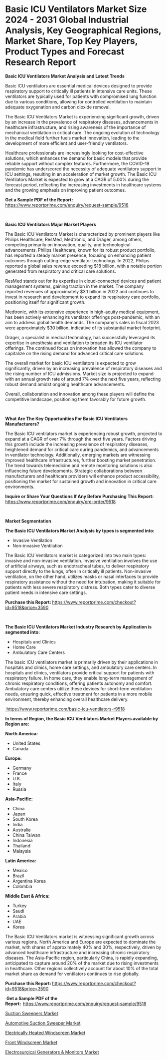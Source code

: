 <p><h1>Basic ICU Ventilators Market Size 2024 - 2031 Global Industrial Analysis, Key Geographical Regions, Market Share, Top Key Players, Product Types and Forecast Research Report</h1></p><p><strong>Basic ICU Ventilators Market Analysis and Latest Trends</strong></p>
<p><p>Basic ICU ventilators are essential medical devices designed to provide respiratory support to critically ill patients in intensive care units. These ventilators are typically used for patients with compromised lung function due to various conditions, allowing for controlled ventilation to maintain adequate oxygenation and carbon dioxide removal. </p><p>The Basic ICU Ventilators Market is experiencing significant growth, driven by an increase in the prevalence of respiratory diseases, advancements in healthcare infrastructure, and rising awareness of the importance of mechanical ventilation in critical care. The ongoing evolution of technology in the medical field further fuels market innovation, leading to the development of more efficient and user-friendly ventilators.</p><p>Healthcare professionals are increasingly looking for cost-effective solutions, which enhances the demand for basic models that provide reliable support without complex features. Furthermore, the COVID-19 pandemic has underscored the necessity of adequate ventilatory support in ICU settings, resulting in an acceleration of market growth. The Basic ICU Ventilators Market is expected to grow at a CAGR of 5.00% during the forecast period, reflecting the increasing investments in healthcare systems and the growing emphasis on improving patient outcomes.</p></p>
<p><strong>Get a Sample PDF of the Report:&nbsp;</strong> <a href="https://www.reportprime.com/enquiry/request-sample/9518">https://www.reportprime.com/enquiry/request-sample/9518</a></p>
<p>&nbsp;</p>
<p><strong>Basic ICU Ventilators Major Market Players</strong></p>
<p><p>The Basic ICU Ventilators Market is characterized by prominent players like Philips Healthcare, ResMed, Medtronic, and Dräger, among others, competing primarily on innovation, quality, and technological advancements. Philips Healthcare, known for its robust product portfolio, has reported a steady market presence, focusing on enhancing patient outcomes through cutting-edge ventilator technology. In 2022, Philips reported a global sales revenue exceeding $18 billion, with a notable portion generated from respiratory and critical care solutions.</p><p>ResMed stands out for its expertise in cloud-connected devices and patient management systems, gaining traction in the market. The company reported revenues of approximately $3.1 billion in 2022 and continues to invest in research and development to expand its respiratory care portfolio, positioning itself for significant growth.</p><p>Medtronic, with its extensive experience in high-acuity medical equipment, has been actively enhancing its ventilator offerings post-pandemic, with an aim to address global health demands. The company's sales in fiscal 2023 were approximately $30 billion, indicative of its substantial market footprint.</p><p>Dräger, a specialist in medical technology, has successfully leveraged its expertise in anesthesia and ventilation to broaden its ICU ventilator offerings. The continued focus on innovation has allowed the company to capitalize on the rising demand for advanced critical care solutions.</p><p>The overall market for basic ICU ventilators is expected to grow significantly, driven by an increasing prevalence of respiratory diseases and the rising number of ICU admissions. Market size is projected to expand with an annual growth rate of around 7% over the next five years, reflecting robust demand amidst ongoing healthcare advancements. </p><p>Overall, collaboration and innovation among these players will define the competitive landscape, positioning them favorably for future growth.</p></p>
<p>&nbsp;</p>
<p><strong>What Are The Key Opportunities For Basic ICU Ventilators Manufacturers?</strong></p>
<p><p>The Basic ICU ventilators market is experiencing robust growth, projected to expand at a CAGR of over 7% through the next five years. Factors driving this growth include the increasing prevalence of respiratory diseases, heightened demand for critical care during pandemics, and advancements in ventilator technology. Additionally, emerging markets are witnessing improved healthcare infrastructures, further boosting market penetration. The trend towards telemedicine and remote monitoring solutions is also influencing future developments. Strategic collaborations between manufacturers and healthcare providers will enhance product accessibility, positioning the market for sustained growth and innovation in critical care environments.</p></p>
<p><strong>Inquire or Share Your Questions If Any Before Purchasing This Report:</strong> <a href="https://www.reportprime.com/enquiry/pre-order/9518">https://www.reportprime.com/enquiry/pre-order/9518</a></p>
<p>&nbsp;</p>
<p><strong>Market Segmentation</strong></p>
<p><strong>The Basic ICU Ventilators Market Analysis by types is segmented into:</strong></p>
<p><ul><li>Invasive Ventilation</li><li>Non-invasive Ventilation</li></ul></p>
<p><p>The Basic ICU Ventilators market is categorized into two main types: invasive and non-invasive ventilation. Invasive ventilation involves the use of artificial airways, such as endotracheal tubes, to deliver respiratory support directly to the lungs, often in critically ill patients. Non-invasive ventilation, on the other hand, utilizes masks or nasal interfaces to provide respiratory assistance without the need for intubation, making it suitable for patients with less severe respiratory distress. Both types cater to diverse patient needs in intensive care settings.</p></p>
<p><strong>Purchase this Report:&nbsp;</strong><a href="https://www.reportprime.com/checkout?id=9518&price=3590">https://www.reportprime.com/checkout?id=9518&price=3590</a></p>
<p>&nbsp;</p>
<p><strong>The Basic ICU Ventilators Market Industry Research by Application is segmented into:</strong></p>
<p><ul><li>Hospitals and Clinics</li><li>Home Care</li><li>Ambulatory Care Centers</li></ul></p>
<p><p>The basic ICU ventilators market is primarily driven by their applications in hospitals and clinics, home care settings, and ambulatory care centers. In hospitals and clinics, ventilators provide critical support for patients with respiratory failure. In home care, they enable long-term management of chronic respiratory conditions, offering patients autonomy and comfort. Ambulatory care centers utilize these devices for short-term ventilation needs, ensuring quick, effective treatment for patients in a more mobile environment, thereby enhancing overall healthcare delivery.</p></p>
<p><a href="https://www.reportprime.com/basic-icu-ventilators-r9518">&nbsp;https://www.reportprime.com/basic-icu-ventilators-r9518</a></p>
<p><strong>In terms of Region, the Basic ICU Ventilators Market Players available by Region are:</strong></p>
<p>
    <p> <strong> North America: </strong>
        <ul>
            <li>United States</li>
            <li>Canada</li>
        </ul>
        </p> 
    <p> <strong> Europe: </strong>
        <ul>
            <li>Germany</li>
            <li>France</li>
            <li>U.K.</li>
            <li>Italy</li>
            <li>Russia</li>
        </ul>
        </p> 
    <p> <strong> Asia-Pacific: </strong>
        <ul>
            <li>China</li>
            <li>Japan</li>
            <li>South Korea</li>
            <li>India</li>
            <li>Australia</li>
            <li>China Taiwan</li>
            <li>Indonesia</li>
            <li>Thailand</li>
            <li>Malaysia</li>
        </ul>
        </p> 
    <p> <strong> Latin America: </strong>
        <ul>
            <li>Mexico</li>
            <li>Brazil</li>
            <li>Argentina Korea</li>
            <li>Colombia</li>
        </ul>
        </p> 
    <p> <strong> Middle East & Africa: </strong>
        <ul>
            <li>Turkey</li>
            <li>Saudi</li>
            <li>Arabia</li>
            <li>UAE</li>
            <li>Korea</li>
        </ul>
    </p>
    </p>
<p><p>The Basic ICU Ventilators market is witnessing significant growth across various regions. North America and Europe are expected to dominate the market, with shares of approximately 40% and 30%, respectively, driven by advanced healthcare infrastructure and increasing chronic respiratory diseases. The Asia-Pacific region, particularly China, is rapidly expanding, anticipated to capture around 20% of the market due to rising investments in healthcare. Other regions collectively account for about 10% of the total market share as demand for ventilators continues to rise globally.</p></p>
<p><strong>Purchase this Report: </strong><a href="https://www.reportprime.com/checkout?id=9518&price=3590">https://www.reportprime.com/checkout?id=9518&price=3590</a></p>
<p>&nbsp;<strong>Get a Sample PDF of the Report:&nbsp;&nbsp;</strong><a href="https://www.reportprime.com/enquiry/request-sample/9518">https://www.reportprime.com/enquiry/request-sample/9518</a></p>
<p><strong></strong></p>
<p><p><a href="https://issuu.com/reportprime-2/docs/suction-sweepers-market-size-2030.p_1de38eebfbbb42">Suction Sweepers Market</a></p><p><a href="https://issuu.com/reportprime-2/docs/automotive-suction-sweeper-market-s_53fed0b0f2dddd">Automotive Suction Sweeper Market</a></p><p><a href="https://www.linkedin.com/pulse/electrically-heated-windscreen-market-trends-growth-outlook-auete?trackingId=betjfodiTnijkwOAvmqEgw%3D%3D">Electrically Heated Windscreen Market</a></p><p><a href="https://www.linkedin.com/pulse/insights-front-windscreen-market-size-which-expanding-112-sf9ye?trackingId=8Gqtta%2F4Qd%2BT9NKpZ%2FDlYg%3D%3D">Front Windscreen Market</a></p><p><a href="https://medium.com/@addiehirthe44/the-electrosurgical-generators-monitors-market-report-analyzes-important-operational-and-03f8a474626b">Electrosurgical Generators & Monitors Market</a></p></p>